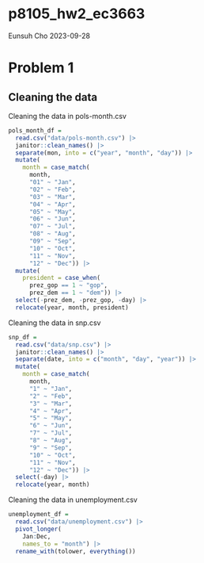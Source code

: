 p8105_hw2_ec3663
================
Eunsuh Cho
2023-09-28

# Problem 1

## Cleaning the data

Cleaning the data in pols-month.csv

``` r
pols_month_df =
  read.csv("data/pols-month.csv") |> 
  janitor::clean_names() |> 
  separate(mon, into = c("year", "month", "day")) |> 
  mutate(
    month = case_match(
      month,
      "01" ~ "Jan",
      "02" ~ "Feb",
      "03" ~ "Mar",
      "04" ~ "Apr",
      "05" ~ "May",
      "06" ~ "Jun",
      "07" ~ "Jul",
      "08" ~ "Aug",
      "09" ~ "Sep",
      "10" ~ "Oct",
      "11" ~ "Nov",
      "12" ~ "Dec")) |> 
  mutate(
    president = case_when(
      prez_gop == 1 ~ "gop",
      prez_dem == 1 ~ "dem")) |> 
  select(-prez_dem, -prez_gop, -day) |> 
  relocate(year, month, president)
```

Cleaning the data in snp.csv

``` r
snp_df =
  read.csv("data/snp.csv") |> 
  janitor::clean_names() |> 
  separate(date, into = c("month", "day", "year")) |> 
  mutate(
    month = case_match(
      month,
      "1" ~ "Jan",
      "2" ~ "Feb",
      "3" ~ "Mar",
      "4" ~ "Apr",
      "5" ~ "May",
      "6" ~ "Jun",
      "7" ~ "Jul",
      "8" ~ "Aug",
      "9" ~ "Sep",
      "10" ~ "Oct",
      "11" ~ "Nov",
      "12" ~ "Dec")) |> 
  select(-day) |> 
  relocate(year, month)
```

Cleaning the data in unemployment.csv

``` r
unemployment_df =
  read.csv("data/unemployment.csv") |> 
  pivot_longer(
    Jan:Dec,
    names_to = "month") |> 
  rename_with(tolower, everything())
```
